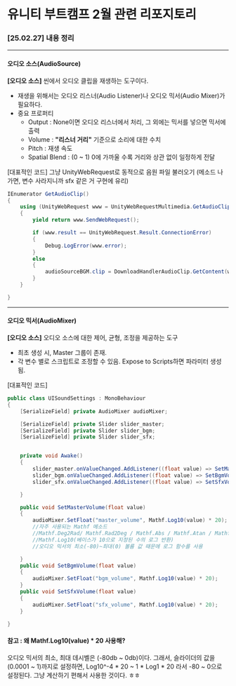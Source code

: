 # 유니티 부트캠프 2월 관련 리포지토리

### [25.02.27] 내용 정리
-------
#### 오디오 소스(AudioSource)

**[오디오 소스]**
씬에서 오디오 클립을 재생하는 도구이다. 
+ 재생을 위해서는 오디오 리스너(Audio Listener)나 오디오 믹서(Audio Mixer)가 필요하다.
+ 중요 프로퍼티
  + Output : None이면 오디오 리스너에서 처리, 그 외에는 믹서를 넣으면 믹서에 출력
  + Volume : **"리스너 거리"** 기준으로 소리에 대한 수치
  + Pitch : 재생 속도
  + Spatial Blend : (0 ~ 1) 0에 가까울 수록 거리와 상관 없이 일정하게 전달
 

[대표적인 코드]
그냥 UnityWebRequest로 동적으로 음원 파일 불러오기 (메소드 나가면, 변수 사라지니까 sfx 같은 거 구현에 유리)

```csharp
IEnumerator GetAudioClip()
{
    using (UnityWebRequest www = UnityWebRequestMultimedia.GetAudioClip("file:///" + Application.dataPath + "/Audio/GleeClubPolka.mp4", AudioType.WAV))
    {
        yield return www.SendWebRequest();

        if (www.result == UnityWebRequest.Result.ConnectionError)
        {
            Debug.LogError(www.error);
        }
        else
        {
            audioSourceBGM.clip = DownloadHandlerAudioClip.GetContent(www);
        }
    }

}
```

------
#### 오디오 믹서(AudioMixer)

**[오디오 소스]**
오디오 소스에 대한 제어, 균형, 조정을 제공하는 도구
+ 최초 생성 시, Master 그룹이 존재.
+ 각 변수 별로 스크립트로 조정할 수 있음. Expose to Scripts하면 파라미터 생성 됨.


[대표적인 코드]
```csharp
public class UISoundSettings : MonoBehaviour
{
    [SerializeField] private AudioMixer audioMixer;

    [SerializeField] private Slider slider_master;
    [SerializeField] private Slider slider_bgm;
    [SerializeField] private Slider slider_sfx;


    private void Awake()
    {
        slider_master.onValueChanged.AddListener((float value) => SetMasterVolume(value));
        slider_bgm.onValueChanged.AddListener((float value) => SetBgmVolume(value));
        slider_sfx.onValueChanged.AddListener((float value) => SetSfxVolume(value));

    }

    public void SetMasterVolume(float value)
    {
        audioMixer.SetFloat("master_volume", Mathf.Log10(value) * 20);
        //자주 사용되는 Mathf 메소드
        //Mathf.Deg2Rad/ Mathf.Rad2Deg / Mathf.Abs / Mathf.Atan / Mathf.Ceil(소수점 올림 계산) /Mathf.Clamp /
        //Mathf.Log10(베이스가 10으로 지정된 수의 로그 반환) 
        //오디오 믹서의 최소(-80)~최대(0) 볼륨 값 때문에 로그 함수를 사용 

    }
    public void SetBgmVolume(float value)
    {
        audioMixer.SetFloat("bgm_volume", Mathf.Log10(value) * 20);
    }
    public void SetSfxVolume(float value)
    {
        audioMixer.SetFloat("sfx_volume", Mathf.Log10(value) * 20);
    }

}
```


#### 참고 : 왜 Mathf.Log10(value) * 20 사용해?
오디오 믹서의 최소, 최대 데시벨은 (-80db ~ 0db)이다.
그래서, 슬라이더의 값을 (0.0001 ~ 1)까지로 설정하면, Log10^-4 * 20 ~ 1 * Log1 * 20 라서 -80 ~ 0으로 설정된다.
그냥 계산하기 편해서 사용한 것이다. ㅎㅎ


